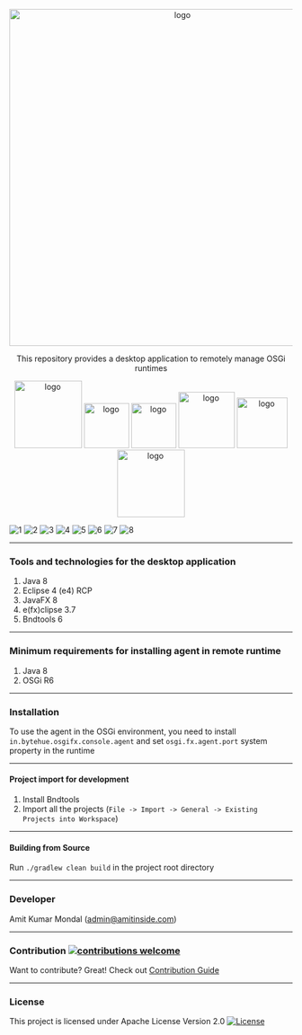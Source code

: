 <p align="center">
  <img width="600" alt="logo" src="https://user-images.githubusercontent.com/13380182/137404892-2e90dbfb-c20d-4267-b1b9-672597d7f2a2.png" />
  <br/>
  <p align="center">This repository provides a desktop application to remotely manage OSGi runtimes</p>
</p>
<p align="center">
  <a href="https://github.com/amitjoy/osgifx-console"><img width="120" alt="logo" src="https://img.shields.io/static/v1?label=amitjoy&message=osgi-fx&color=blue&logo=github" /></a>
  <a href="https://github.com/amitjoy/osgifx-console"><img width="80" alt="logo" src="https://img.shields.io/github/stars/amitjoy/osgifx-console?style=social" /></a>
  <a href="https://github.com/amitjoy/osgifx-console"><img width="80" alt="logo" src="https://img.shields.io/github/forks/amitjoy/osgi-messaging?style=social" /></a>
  <a href="#license"><img width="100" alt="logo" src="https://img.shields.io/badge/License-Apache-blue" /></a>
  <a href="https://github.com/amitjoy/osgifx-console/runs/1485969918"><img width="90" alt="logo" src="https://img.shields.io/badge/Build-Passing-brightgreen" /></a>
  <a href="https://github.com/amitjoy/osgifx-console/releases/"><img width="120" alt="logo" src="https://img.shields.io/github/release/amitjoy/osgifx-console?include_prereleases&sort=semver" /></a>
  </p>

![1](https://user-images.githubusercontent.com/13380182/137404709-f567056b-59e9-4298-943c-515ac624c961.png)
![2](https://user-images.githubusercontent.com/13380182/137404712-c41ec2a2-3561-4aa0-8061-41f02e8c5819.png)
![3](https://user-images.githubusercontent.com/13380182/137404714-46e64fe5-4a73-41e4-878d-6557e364fafa.png)
![4](https://user-images.githubusercontent.com/13380182/137404717-8d97c245-e03f-42f0-9ebb-e4d9dd131ba0.png)
![5](https://user-images.githubusercontent.com/13380182/137404719-05db8a30-0e97-4b37-bce8-1b03339c491c.png)
![6](https://user-images.githubusercontent.com/13380182/137404724-949e9f07-c0d6-47c7-bf35-7ebbc1b64d2b.png)
![7](https://user-images.githubusercontent.com/13380182/137404725-61553ff7-32c3-45ec-99bb-1c55bf4e03ab.png)
![8](https://user-images.githubusercontent.com/13380182/137404726-eb341a40-ca9d-4bb5-981c-c182f37ec9e0.png)

--------------------------------------------------------------------------------------------------------------

### Tools and technologies for the desktop application

1. Java 8
2. Eclipse 4 (e4) RCP
3. JavaFX 8
4. e(fx)clipse 3.7
5. Bndtools 6

------------------------------------------------------------------------------------------------------------

### Minimum requirements for installing agent in remote runtime

1. Java 8
2. OSGi R6

------------------------------------------------------------------------------------------------------------

### Installation

To use the agent in the OSGi environment, you need to install `in.bytehue.osgifx.console.agent` and set `osgi.fx.agent.port` system property in the runtime

--------------------------------------------------------------------------------------------------------------

#### Project import for development

1. Install Bndtools
2. Import all the projects (`File -> Import -> General -> Existing Projects into Workspace`)

--------------------------------------------------------------------------------------------------------------

#### Building from Source

Run `./gradlew clean build` in the project root directory

--------------------------------------------------------------------------------------------------------------

### Developer

Amit Kumar Mondal (admin@amitinside.com)

--------------------------------------------------------------------------------------------------------------

### Contribution [![contributions welcome](https://img.shields.io/badge/contributions-welcome-brightgreen.svg?style=flat)](https://github.com/amitjoy/osgifx-console/issues)

Want to contribute? Great! Check out [Contribution Guide](https://github.com/amitjoy/osgifx-console/blob/main/CONTRIBUTING.md)

--------------------------------------------------------------------------------------------------------------

### License

This project is licensed under Apache License Version 2.0 [![License](http://img.shields.io/badge/license-Apache-blue.svg)](https://www.apache.org/licenses/LICENSE-2.0)
